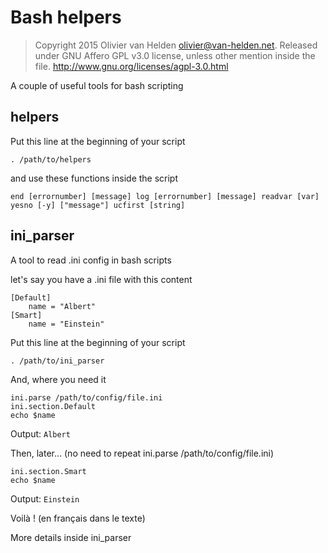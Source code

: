# Bash helpers

>  Copyright 2015 Olivier van Helden <olivier@van-helden.net>.
>  Released under GNU Affero GPL v3.0 license, unless other mention
>  inside the file. http://www.gnu.org/licenses/agpl-3.0.html

A couple of useful tools for bash scripting

## helpers

Put this line at the beginning of your script

`. /path/to/helpers`

and use these functions inside the script

`
end [errornumber] [message]
log [errornumber] [message]
readvar [var]
yesno [-y] ["message"]
ucfirst [string]
`

## ini_parser

A tool to read .ini config in bash scripts

let's say you have a .ini file with this content

```
[Default]
	name = "Albert"
[Smart]
	name = "Einstein"
```

Put this line at the beginning of your script

`. /path/to/ini_parser`

And, where you need it

```
ini.parse /path/to/config/file.ini
ini.section.Default
echo $name
```

Output: `Albert`

Then, later... (no need to repeat ini.parse /path/to/config/file.ini)

```
ini.section.Smart
echo $name
```

Output: `Einstein`

Voilà ! (en français dans le texte)

More details inside ini_parser
